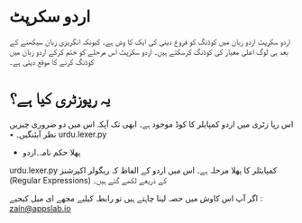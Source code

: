 # اردو سکرپٹ
اردو سکرپٹ اردو زبان میں کوڈنگ کو فروغ دینی کی ایک کا وش ہے۔ کیونکہ انگریزی زبان سیکھنے کے بعد ہی لوگ اعلی معیار کی کوڈنگ کرسکتے ہیں۔ اردو سکرپٹ اس
مرحلے کو ختم کرکے اردو زبان میں کوڈنگ کرنے کا موقع دیتی ہے۔

# یہ رپوزٹری کیا ہے؟
اس رپا زٹری میں اردو کمپایلر کا کوڈ موجود ہے۔ ابھی تک آپکہ اس میں دو ضروری چیزیں نظر آیئنگیں۔
٭ urdu.lexer.py
* پھلا حکم نامہ۔اردو

urdu.lexer.py کمپایئلر کا پھلا مرحلہ ہے۔ اس میں اردو کے الفاظ کہ ریگولر اکپرشنز (Regular Expressions) کے ذریعے لکھے گئے ہیں۔

اگر آپ اس کاوش میں حصہ لینا چاہتے ہیں تو رابطہ کیلیے مجھے ای میل کیجیے : zain@appslab.io